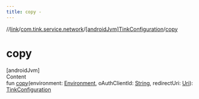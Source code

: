```yaml
---
title: copy -
---
```

//[link](../../index.md)/[com.tink.service.network](../index.md)/[[androidJvm]TinkConfiguration](index.md)/[copy](copy.md)



# copy  
[androidJvm]  
Content  
fun [copy](copy.md)(environment: [Environment](../[android-jvm]-environment/index.md), oAuthClientId: [String](https://kotlinlang.org/api/latest/jvm/stdlib/kotlin/-string/index.html), redirectUri: [Uri](https://developer.android.com/reference/kotlin/android/net/Uri.html)): [TinkConfiguration](index.md)  




